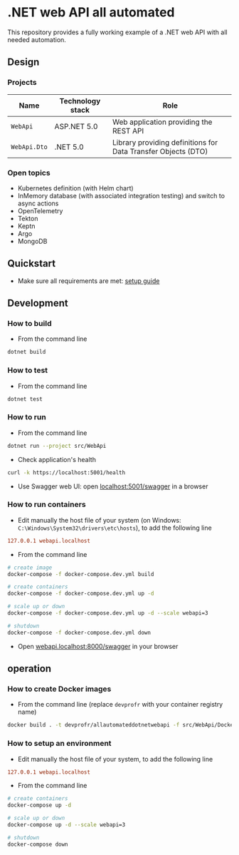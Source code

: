 # .NET web API all automated

This repository provides a fully working example of a .NET web API with all needed automation.

## Design

### Projects

Name | Technology stack | Role
---- | ---------------- | ----
`WebApi` | ASP.NET 5.0 | Web application providing the REST API
`WebApi.Dto` | .NET 5.0 | Library providing definitions for Data Transfer Objects (DTO)

### Open topics

* Kubernetes definition (with Helm chart)
* InMemory database (with associated integration testing) and switch to async actions
* OpenTelemetry
* Tekton
* Keptn
* Argo
* MongoDB

## Quickstart

* Make sure all requirements are met: [setup guide](./docs/setup-guide.md)

## Development

### How to build

* From the command line

```bash
dotnet build
```

### How to test

* From the command line

```bash
dotnet test
```

### How to run

* From the command line

```bash
dotnet run --project src/WebApi
```

* Check application's health

```bash
curl -k https://localhost:5001/health
```

* Use Swagger web UI: open [localhost:5001/swagger](https://localhost:5001/swagger) in a browser

### How to run containers

* Edit manually the host file of your system (on Windows: `C:\Windows\System32\drivers\etc\hosts`), to add the following line

```ini
127.0.0.1 webapi.localhost
```

* From the command line

```bash
# create image
docker-compose -f docker-compose.dev.yml build

# create containers
docker-compose -f docker-compose.dev.yml up -d

# scale up or down
docker-compose -f docker-compose.dev.yml up -d --scale webapi=3

# shutdown
docker-compose -f docker-compose.dev.yml down
```

* Open [webapi.localhost:8000/swagger](http://webapi.localhost:8000/swagger) in your browser

## operation

### How to create Docker images

* From the command line (replace `devprofr` with your container registry name)

```bash
docker build . -t devprofr/allautomateddotnetwebapi -f src/WebApi/Dockerfile --no-cache
```

### How to setup an environment

* Edit manually the host file of your system, to add the following line

```ini
127.0.0.1 webapi.localhost
```

* From the command line

```bash
# create containers
docker-compose up -d

# scale up or down
docker-compose up -d --scale webapi=3

# shutdown
docker-compose down
```
